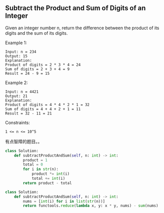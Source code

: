 ## Subtract the Product and Sum of Digits of an Integer

Given an integer number n, return the difference between the product of its digits and the sum of its digits.

Example 1:

```
Input: n = 234
Output: 15
Explanation:
Product of digits = 2 * 3 * 4 = 24
Sum of digits = 2 + 3 + 4 = 9
Result = 24 - 9 = 15
```

Example 2:

```
Input: n = 4421
Output: 21
Explanation:
Product of digits = 4 * 4 * 2 * 1 = 32
Sum of digits = 4 + 4 + 2 + 1 = 11
Result = 32 - 11 = 21
```

Constraints:

```
1 <= n <= 10^5
```

有点智障的题目。。

```python
class Solution:
    def subtractProductAndSum(self, n: int) -> int:
        product = 1
        total = 0
        for i in str(n):
            product *= int(i)
            total += int(i)
        return product - total
```

```python
class Solution:
    def subtractProductAndSum(self, n: int) -> int:
        nums = [int(i) for i in list(str(n))]
        return functools.reduce(lambda x, y: x * y, nums) - sum(nums)
```
